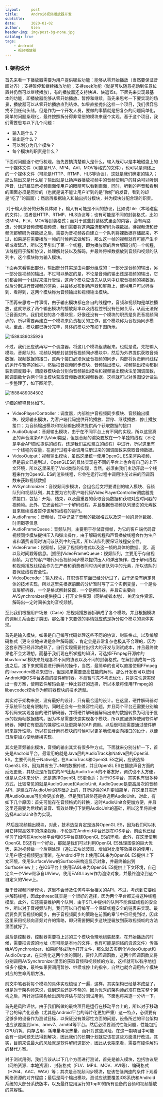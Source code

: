 ```yaml
---
layout:     post
title:      Android视频播放器开发
subtitle:   
date:       2020-01-02
author:     Glen
header-img: img/post-bg-none.jpg
catalog: true
tags:
    - Android
    - 视频播放器
---
```


### 1. 架构设计

首先来看一下播放器需要为用户提供哪些功能：能够从零开始播放（当然要保证音画对齐）；支持暂停和继续播放功能；支持seek功能（就是可以随意拖动到任意位置并仍然可以继续播放），有的播放器还支持快进、快退15s。下面先来实现最基本的功能，即播放器能够从零开始播放、暂停和继续。首先来思考一下要实现的场景，播放器可以从零开始播放直到结束。如果直接抛出这样一个项目，我们很容易找不到任何头绪，但是作为一个开发人员，要做的事情就是把复杂的问题简单化，简单的问题条理化，最终按照拆分得非常细的模块来逐个实现。基于这个项目，我们需要思考以下几个问题：

- 输入是什么？
- 输出是什么？
- 可以划分为几个模块？
- 每个模块的职责是什么？

​	下面对问题逐个进行梳理，首先要搞清楚输入是什么，输入既可以是本地磁盘上的一个媒体文件（可能是FLV、MP4、AVI、MOV等格式的文件），也可以是网络上的一个媒体文件（可能是HTTP、RTMP、HLS等协议），这就是我们确定的输入；那么输出又是什么呢？输出就是让扬声器播放视频中的音频使用户的耳朵可以听到声音，让屏幕显示视频画面使用户的眼睛可以看到画面，同时，听到的声音和看到的画面必须是同步的（也就是说不能让用户听到的是“你好”的发音，看到的却是“吃了”的画面）；然后再根据输入和输出拆分模块，并为模块分配合理的职责。

​	对于输入部分的分析具体如下，输入有可能是不同的协议，比如说f ile（本地磁盘的文件），或者是HTTP、RTMP、HLS协议等；也有可能是不同的封装格式，比如说MP4、FLV、MOV等封装格式；而对于这些封装格式里面的内容，会有两路流，分别是音频流和视频流，我们需要将这两路流都解码为裸数据。待视频流和音频流都解码为裸数据之后，需要为音视频各自建立一个队列将裸数据存储起来，不过，如果是在需要播放一帧的时候再去做解码，那么这一帧的视频就有可能产生卡顿或者延迟，所以这里引出了第一个线程，即为播放器的后台解码分配一个线程，该线程用于解析协议，处理解封装以及解码，并最终将裸数据放到音频和视频的队列中，这个模块称为输入模块。

​	下面再来看输出部分，输出部分其实是由两部分组成的：一部分是音频的输出，另一部分是视频的输出。不过可以确定的是，不论是音频的输出还是视频的输出，它们都会用一个线程来进行管理，这两个模块应该先从队列中获取音视频的裸数据，然后分别进行音视频的渲染，并最终发布到扬声器和屏幕上，使得用户可以听得到、看得到，这两个模块称为音频输出和视频输出模块。

​	下面再来思考一件事情，由于输出模块都在各自的线程中，音频和视频均是单独播放，这就导致了两个输出模块的播放频率以及线程控制没有任何关系，从而无法保证音画对齐。我们规划的各个模块里，好像还没有一个模块的职责是负责音视频同步的，所以需要再建立一个模块来负责相关的工作，这个模块称为音视频同步模块。至此，模块都已拆分完毕，具体的模块分布如下图所示。

![1588489035926](C:\Users\wjy\AppData\Local\Temp\1588489035926.png)

​	不过，我们还应该再写一个调度器，将这几个模块组装起来。也就是说，先把输入模块、音频队列、视频队列都封装到音视频同步模块中，然后为外界提供获取音频数据、视频数据的接口，这两个接口必须保证音视频的同步，内部将负责解码线程的运行与暂停的维护。然后把音视频同步模块、音频输出模块、视频输出模块都封装到调度器中，调度器模块会分别向音频输出模块和视频输出模块注册回调函数，回调函数允许两个输出模块获取音频数据和视频数据。这样就可以对类图设计做进一步整理了，如下图所示。

![1588489084502](C:\Users\wjy\AppData\Local\Temp\1588489084502.png)

详细的解释具体如下。

- VideoPlayerController：调度器，内部维护音视频同步模块、音频输出模块、视频输出模块，为客户端代码提供开始播放、暂停、继续播放、停止播放接口；为音频输出模块和视频输出模块提供两个获取数据的接口
- AudioOutput：音频输出模块，由于在不同平台上有不同的实现，所以这里真正的声音渲染API为Void类型，但是音频的渲染要放在一个单独的线程（不论是平台API自动提供的线程，还是我们主动建立的线程）中进行，所以这里有一个线程的变量，在运行过程中会调用注册过来的回调函数来获取音频数据。
- VideoOutput：视频输出模块，虽然这里统一使用OpenGL ES来渲染视频，但是前文已提到过，OpenGLES的具体实现在不同的平台上也会有自己的上下文环境，所以这里采用了Void类型的实现，当然，必须由我们主动开启一个线程来作为OpenGL ES的渲染线程，它会在运行过程中调用注册过来的回调函数来获取视频数据
- AVSynchronizer：音视频同步模块，会组合后文将要讲到的输入模块、音频队列和视频队列，其主要为它的客户端代码VideoPlayerController调度器提供接口，包括：开始、结束，以及最重要的获取音频数据和获取对应时间戳的视频帧。此外，它还会维护一个解码线程，并且根据音视频队列里面的元素数目来继续或者暂停该解码线程的运行。
- AudioFrame：音频帧，其中记录了音频的数据格式以及这一帧的具体数据、时间戳等信息
- AudioFrameQueue：音频队列，主要用于存储音频帧，为它的客户端代码音视频同步模块提供压入和弹出操作，由于解码线程和声音播放线程会作为生产者和消费者同时访问该队列中的元素，所以该队列要保证线程安全性。
- VideoFrame：视频帧，记录了视频的格式以及这一帧的具体的数据、宽、高以及时间戳等信息。[插图]VideoFrameQueue：视频队列，主要用于存储视频帧，为它的客户端代码音视频同步模块提供压入和弹出操作，由于解码线程和视频播放线程会作为生产者和消费者同时访问该队列中的元素，所以该队列要保证线程安全性。
- VideoDecoder：输入模块，其职责在前面已经分析过了，由于还没有确定具体的技术实现，所以这里先根据前面的分析暂时写了三个实例变量，一个是协议层解析器，一个是格式解封装器，一个是解码器，并且它主要向AVSynchronizer提供接口：打开文件资源（网络或者本地）、关闭文件资源、解码出一定时间长度的音视频帧。

​	至此我们根据用户场景（Case）把视频播放器拆解成了各个模块，并且根据模块的调用关系画出了类图，那么接下来要做的事情就应该是拆分每个模块的具体实现。

​	首先是输入模块，如果是自己编写代码处理这些不同的协议、封装格式，以及编解码格式（更专业地来讲是各种解码器），肯定会是非常复杂也极其不合理的，因为这套东西已经非常成熟了，自行实现需要付出很大的开发与测试成本，并且最终效果也不会太理想。而基于我们现在所掌握的知识，可选择FFmpeg开源库的libavformat模块来处理各种不同的协议以及不同的封装格式。在解封装成每一路流之后，接下来就需要进行解码的操作，当然，最简单的也可以直接使用FFmpeg的libavcodec模块来进行，但是如果需要更高性能的解码，那么开发者可以使用Android和iOS平台各自的硬件解码器。本章暂时先不考虑优化，只是先快速实现出一套方案，使用软件解码会是一种比较好的选择，所以本章将使用FFmpeg的libavcodec模块作为解码器模块的技术选型。

​	其实对于架构来说，没有最好的设计，只有最合适的设计。在这里，硬件解码器对于系统平台是有限制的，同时还会有一些兼容性问题，并且两个平台还需要分别编写代码来实现各自的硬件解码器，并将硬件解码器解码出来的数据转换为可用于显示的视频帧数据结构。因为本章需要快速实现各个模块，所以这里选择使用软件解码器，同时它有更高的兼容性以及更简单的API调用。以后很可能需要通过硬件解码来提升性能，所以在设计解码模块的时候可以更多地使用面向接口的设计，以便日后更加方便地替换实现。

​	其次是音频输出模块，音频的输出其实有很多种方式，下面就来分别分析一下，首先是Android平台，最常用的就是Java层的AudioTrack和Native层的OpenSL ES。主要代码处于Native层，在AudioTrack和OpenSL ES之间，应该选择OpenSL ES，因为其省去了JNI的数据传递，并且OpenSL ES在播放声音方面的延迟更低，其缺点是所提供的API比起AudioTrack的不够友好，调试也不太方便，但是从总体来分析，还是选择OpenSL ES更合适；对于iOS平台，其实也有很多种方式，比较常见的就是AudioQueue和AudioUnit, AudioQueue是更高层次的音频API，是建立在AudioUnit的基础之上的，其所提供的API更加简单，在这里其实选用AudioQueue可能会更加合适，但是我们最终还是会选用AudioUnit，对此，有如下几个原因：首先可能存在音频格式的转换，这时AudioUnit会更加方便，并且这里还需要为后续的录音、音效处理打下使用AudioUnit的基础，所以这里将直接选择AudioUnit作为实现。

​	然后是视频输出模块，对此，技术选型肯定是选择OpenGL ES，因为我们可以利用它非常高效率的渲染视频，不论是在Android平台还是在iOS平台，前面也已经学习了如何在Android平台和iOS平台搭建OpenGL ES的环境。此外，在这里使用OpenGL ES还有一个好处，那就是我们可以利用OpenGL ES处理图像的巨大优势，来对视频做一个后期处理（通过去块滤波器、增加对比度等效果器的使用），让用户感觉视频更加清晰。在Android平台上使用EGL来为OpenGL ES提供上下文环境，使用SurfaceView的Surface来构造显示对象，并最终输出到SurfaceView上；在iOS平台上使用EAGL来为OpenGL ES提供上下文环境，自己定义一个View继承自UIView，使用EAGLLayer作为渲染对象，并最终渲染到这个自定义的View上。

​	至于音视频同步模块，这里不会涉及任何与平台相关的API，不过，考虑到它要维护解码线程，因此pthread其实是一个很好的选择，因为两个平台都支持这种线程模型。此外，它还需要维护两个队列，由于STL中提供的队列不能保证线程的安全性，所以对于音视频队列，我们可以自行编写一个保证线程安全的链表来实现。最后要负责音视频的同步，由于音视频同步的策略在前面的章节中已经提到过，因此这里采用视频向音频对齐的策略，即只需要把同步这块逻辑放到获取视频帧的方法里面就好了。

​	最后是控制器，控制器需要将上述的三个模块合理地组装起来。在开始播放的时候，需要把资源的地址（有可能是本地的文件，也有可能是网络的资源文件）传递给AVSynchronizer，如果能够成功地打开文件，那么就去实例化VideoOutput和AudioOutput，在实例化这两个类的同时，要传入回调函数，这两个回调函数又将分别调用AVSynchronizer里面的获取音频和视频帧的方法，这样就可以有序地组织多个模块，最终如果要调用暂停、继续或停止的指令，自然也就会调用各个模块对应的生命周期方法。

​	前文中笔者将每个模块的具体实现梳理了一遍，这样，其实架构已经基本成型了，但是对于架构师来说，做到这些还是不够的，因为优秀的架构师必须在做完整个架构之后，再针对该架构给出风险评估与部分测试用例，下面也将来逐一分析一下。

​	首先是风险评估，由于我们所做的最终项目是运行在移动平台上的，所以对于移动平台的碎片化设备（尤其是Android平台的碎片化更加严重）这一特点，必须要有足够多的设备作为测试目标，以保证没有兼容性方面的问题，设备所述的平台架构也应该覆盖到arm、armv7、arm64等平台。然后必须要测试性能问题，性能包括CPU消耗、内存占用、耗电量与发热量，而针对这些风险，在这一期项目中可能会有一些问题无法得到解决，因此我们的长期计划就应该在这些方面进行改进。其实，目前来说最大的风险就是软件解码这部分，因此从长期来看，需要有硬件解码的替代方案。

​	对于测试用例，我们应该从以下几个方面进行测试，首先是输入模块，包括协议层（网络资源、本地资源）、封装格式（FLV、MP4、MOV、AVI等）、编码格式（H264、AAC、WAV）等；其次是音视频同步模块，应该在低网速的条件下观看网络资源的对齐程度；最后是两个输出模块，测试应该要覆盖iOS系统和Android系统的大部分系统版本，以及最终应用运行的Top10的所有设备的音频和视频播放的兼容性。
